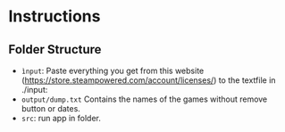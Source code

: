 # Instructions


## Folder Structure


- `ìnput`: Paste everything you get from this website (https://store.steampowered.com/account/licenses/) to the textfile in ./input:
- `output/dump.txt` Contains the names of the games without remove button or dates.
- `src`: run app in folder.
